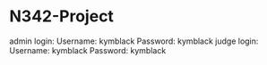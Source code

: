 # N342-Project
admin login: Username: kymblack Password: kymblack
judge login: Username: kymblack Password: kymblack
